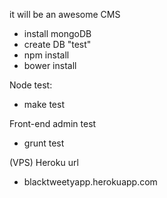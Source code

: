 it will be an awesome CMS

- install mongoDB
- create DB "test"
- npm install
- bower install

Node test:
- make test

Front-end admin test
- grunt test

(VPS) Heroku url
- blacktweetyapp.herokuapp.com